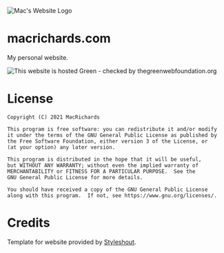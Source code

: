 ![Mac's Website Logo](https://i.imgur.com/Itea24j.jpg)

# macrichards.com
My personal website.

<img src="https://api.thegreenwebfoundation.org/greencheckimage/macrichards.com?nocache=true" alt="This website is hosted Green - checked by thegreenwebfoundation.org">

# License
    Copyright (C) 2021 MacRichards

    This program is free software: you can redistribute it and/or modify
    it under the terms of the GNU General Public License as published by
    the Free Software Foundation, either version 3 of the License, or
    (at your option) any later version.

    This program is distributed in the hope that it will be useful,
    but WITHOUT ANY WARRANTY; without even the implied warranty of
    MERCHANTABILITY or FITNESS FOR A PARTICULAR PURPOSE.  See the
    GNU General Public License for more details.

    You should have received a copy of the GNU General Public License
    along with this program.  If not, see https://www.gnu.org/licenses/.

# Credits
Template for website provided by [Styleshout](https://www.styleshout.com/).
